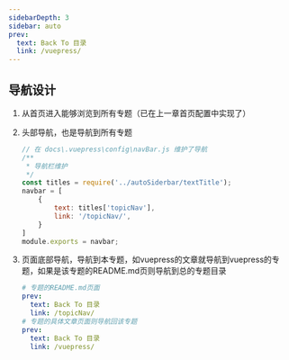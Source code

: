 ```yaml
---
sidebarDepth: 3
sidebar: auto
prev:
  text: Back To 目录
  link: /vuepress/
---
```




## 导航设计

1. 从首页进入能够浏览到所有专题（已在上一章首页配置中实现了）

2. 头部导航，也是导航到所有专题

   ```js
   // 在 docs\.vuepress\config\navBar.js 维护了导航
   /**
    * 导航栏维护
    */
   const titles = require('../autoSiderbar/textTitle');
   navbar = [
       {
           text: titles['topicNav'],
           link: '/topicNav/',
       }
   ]
   module.exports = navbar;
   ```

3. 页面底部导航，导航到本专题，如vuepress的文章就导航到vuepress的专题，如果是该专题的README.md页则导航到总的专题目录

   ```yaml
   # 专题的README.md页面
   prev:
     text: Back To 目录
     link: /topicNav/
   # 专题的具体文章页面则导航回该专题
   prev:
     text: Back To 目录
     link: /vuepress/
   ```
   
   

